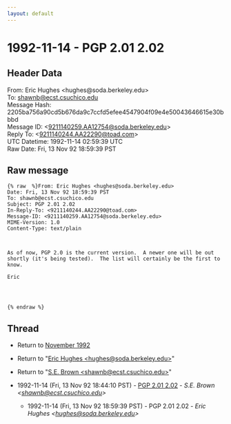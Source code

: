 ```yaml
---
layout: default
---
```


# 1992-11-14 - PGP 2.01 2.02

## Header Data

From: Eric Hughes \<hughes<span>@</span>soda.berkeley.edu\><br>
To: shawnb@ecst.csuchico.edu<br>
Message Hash: 2205ba756a90cd5b676da9c7ccfd5efee4547904f09e4e50043646615e30bbbd<br>
Message ID: \<9211140259.AA12754@soda.berkeley.edu\><br>
Reply To: \<9211140244.AA22290@toad.com\><br>
UTC Datetime: 1992-11-14 02:59:39 UTC<br>
Raw Date: Fri, 13 Nov 92 18:59:39 PST<br>

## Raw message

```
{% raw  %}From: Eric Hughes <hughes@soda.berkeley.edu>
Date: Fri, 13 Nov 92 18:59:39 PST
To: shawnb@ecst.csuchico.edu
Subject: PGP 2.01 2.02
In-Reply-To: <9211140244.AA22290@toad.com>
Message-ID: <9211140259.AA12754@soda.berkeley.edu>
MIME-Version: 1.0
Content-Type: text/plain



As of now, PGP 2.0 is the current version.  A newer one will be out
shortly (it's being tested).  The list will certainly be the first to
know.

Eric




{% endraw %}
```

## Thread

+ Return to [November 1992](/archive/1992/11)

+ Return to "[Eric Hughes <hughes<span>@</span>soda.berkeley.edu>](/author/eric_hughes_hughes_at_soda_berkeley_edu_)"
+ Return to "[S.E. Brown <shawnb<span>@</span>ecst.csuchico.edu>](/author/s_e_brown_shawnb_at_ecst_csuchico_edu_)"

+ 1992-11-14 (Fri, 13 Nov 92 18:44:10 PST) - [PGP 2.01 2.02](/archive/1992/11/0d4fca466ef556966bc5a8304b9517fc03ef86a81092d8cacbcbf9ced377fde1) - _S.E. Brown \<shawnb@ecst.csuchico.edu\>_
  + 1992-11-14 (Fri, 13 Nov 92 18:59:39 PST) - PGP 2.01 2.02 - _Eric Hughes \<hughes@soda.berkeley.edu\>_

